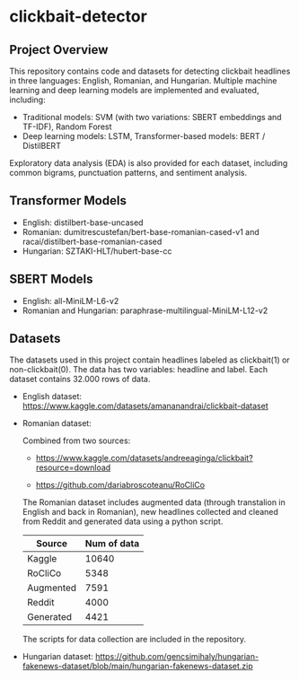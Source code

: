 # clickbait-detector

## Project Overview

This repository contains code and datasets for detecting clickbait headlines in three languages: English, Romanian, and Hungarian. Multiple machine learning and deep learning models are implemented and evaluated, including:
- Traditional models: SVM (with two variations: SBERT embeddings and TF-IDF), Random Forest
- Deep learning models: LSTM, Transformer-based models: BERT / DistilBERT

Exploratory data analysis (EDA) is also provided for each dataset, including common bigrams, punctuation patterns, and sentiment analysis.

## Transformer Models

- English: distilbert-base-uncased
- Romanian: dumitrescustefan/bert-base-romanian-cased-v1 and racai/distilbert-base-romanian-cased
- Hungarian: SZTAKI-HLT/hubert-base-cc

## SBERT Models

- English: all-MiniLM-L6-v2
- Romanian and Hungarian: paraphrase-multilingual-MiniLM-L12-v2


## Datasets

The datasets used in this project contain headlines labeled as clickbait(1) or non-clickbait(0). The data has two variables: headline and label. Each dataset contains 32.000 rows of data.
- English dataset: https://www.kaggle.com/datasets/amananandrai/clickbait-dataset
- Romanian dataset:
  
  Combined from two sources:
  
  - https://www.kaggle.com/datasets/andreeaginga/clickbait?resource=download
    
  - https://github.com/dariabroscoteanu/RoCliCo
  
  The Romanian dataset includes augmented data (through transtalion in English and back in Romanian), new headlines collected and cleaned from Reddit and generated data using a python script.

  | Source | Num of data |
  |----------|----------|
  | Kaggle  | 10640  | 
  | RoCliCo  | 5348 | 
  | Augmented  | 7591 | 
  | Reddit  | 4000  | 
  | Generated  | 4421  | 

  
  The scripts for data collection are included in the repository.
  
- Hungarian dataset: https://github.com/gencsimihaly/hungarian-fakenews-dataset/blob/main/hungarian-fakenews-dataset.zip

